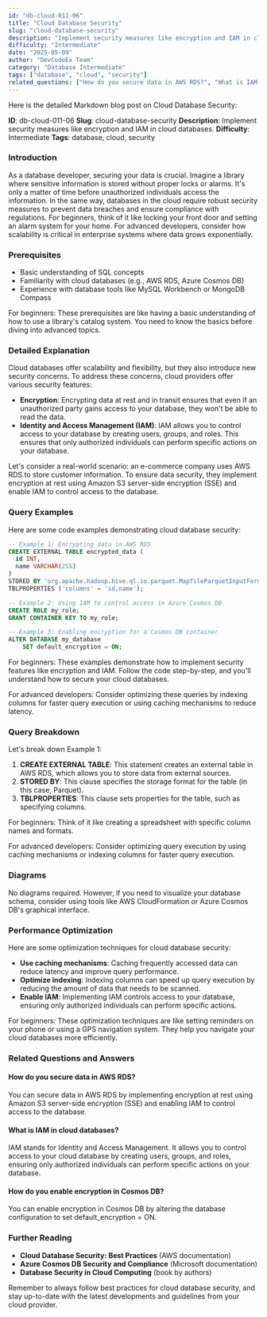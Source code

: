 ```yaml
---
id: "db-cloud-011-06"
title: "Cloud Database Security"
slug: "cloud-database-security"
description: "Implement security measures like encryption and IAM in cloud databases."
difficulty: "Intermediate"
date: "2025-05-09"
author: "DevCodeEx Team"
category: "Database Intermediate"
tags: ["database", "cloud", "security"]
related_questions: ["How do you secure data in AWS RDS?", "What is IAM in cloud databases?", "How do you enable encryption in Cosmos DB?"]
---
```


Here is the detailed Markdown blog post on Cloud Database Security:

**ID**: db-cloud-011-06
**Slug**: cloud-database-security
**Description**: Implement security measures like encryption and IAM in cloud databases.
**Difficulty**: Intermediate
**Tags**: database, cloud, security

### Introduction

As a database developer, securing your data is crucial. Imagine a library where sensitive information is stored without proper locks or alarms. It's only a matter of time before unauthorized individuals access the information. In the same way, databases in the cloud require robust security measures to prevent data breaches and ensure compliance with regulations. For beginners, think of it like locking your front door and setting an alarm system for your home. For advanced developers, consider how scalability is critical in enterprise systems where data grows exponentially.

### Prerequisites

* Basic understanding of SQL concepts
* Familiarity with cloud databases (e.g., AWS RDS, Azure Cosmos DB)
* Experience with database tools like MySQL Workbench or MongoDB Compass

For beginners: These prerequisites are like having a basic understanding of how to use a library's catalog system. You need to know the basics before diving into advanced topics.

### Detailed Explanation

Cloud databases offer scalability and flexibility, but they also introduce new security concerns. To address these concerns, cloud providers offer various security features:

* **Encryption**: Encrypting data at rest and in transit ensures that even if an unauthorized party gains access to your database, they won't be able to read the data.
* **Identity and Access Management (IAM)**: IAM allows you to control access to your database by creating users, groups, and roles. This ensures that only authorized individuals can perform specific actions on your database.

Let's consider a real-world scenario: an e-commerce company uses AWS RDS to store customer information. To ensure data security, they implement encryption at rest using Amazon S3 server-side encryption (SSE) and enable IAM to control access to the database.

### Query Examples

Here are some code examples demonstrating cloud database security:

```sql
-- Example 1: Encrypting data in AWS RDS
CREATE EXTERNAL TABLE encrypted_data (
  id INT,
  name VARCHAR(255)
)
STORED BY 'org.apache.hadoop.hive.ql.io.parquet.MapfileParquetInputFormat'
TBLPROPERTIES ('columns' = 'id,name');

-- Example 2: Using IAM to control access in Azure Cosmos DB
CREATE ROLE my_role;
GRANT CONTAINER KEY TO my_role;

-- Example 3: Enabling encryption for a Cosmos DB container
ALTER DATABASE my_database
    SET default_encryption = ON;
```

For beginners: These examples demonstrate how to implement security features like encryption and IAM. Follow the code step-by-step, and you'll understand how to secure your cloud databases.

For advanced developers: Consider optimizing these queries by indexing columns for faster query execution or using caching mechanisms to reduce latency.

### Query Breakdown

Let's break down Example 1:

1. **CREATE EXTERNAL TABLE**: This statement creates an external table in AWS RDS, which allows you to store data from external sources.
2. **STORED BY**: This clause specifies the storage format for the table (in this case, Parquet).
3. **TBLPROPERTIES**: This clause sets properties for the table, such as specifying columns.

For beginners: Think of it like creating a spreadsheet with specific column names and formats.

For advanced developers: Consider optimizing query execution by using caching mechanisms or indexing columns for faster query execution.

### Diagrams

No diagrams required. However, if you need to visualize your database schema, consider using tools like AWS CloudFormation or Azure Cosmos DB's graphical interface.

### Performance Optimization

Here are some optimization techniques for cloud database security:

* **Use caching mechanisms**: Caching frequently accessed data can reduce latency and improve query performance.
* **Optimize indexing**: Indexing columns can speed up query execution by reducing the amount of data that needs to be scanned.
* **Enable IAM**: Implementing IAM controls access to your database, ensuring only authorized individuals can perform specific actions.

For beginners: These optimization techniques are like setting reminders on your phone or using a GPS navigation system. They help you navigate your cloud databases more efficiently.

### Related Questions and Answers

#### How do you secure data in AWS RDS?

You can secure data in AWS RDS by implementing encryption at rest using Amazon S3 server-side encryption (SSE) and enabling IAM to control access to the database.

#### What is IAM in cloud databases?

IAM stands for Identity and Access Management. It allows you to control access to your cloud database by creating users, groups, and roles, ensuring only authorized individuals can perform specific actions on your database.

#### How do you enable encryption in Cosmos DB?

You can enable encryption in Cosmos DB by altering the database configuration to set default_encryption = ON.

### Further Reading

* **Cloud Database Security: Best Practices** (AWS documentation)
* **Azure Cosmos DB Security and Compliance** (Microsoft documentation)
* **Database Security in Cloud Computing** (book by authors)

Remember to always follow best practices for cloud database security, and stay up-to-date with the latest developments and guidelines from your cloud provider.